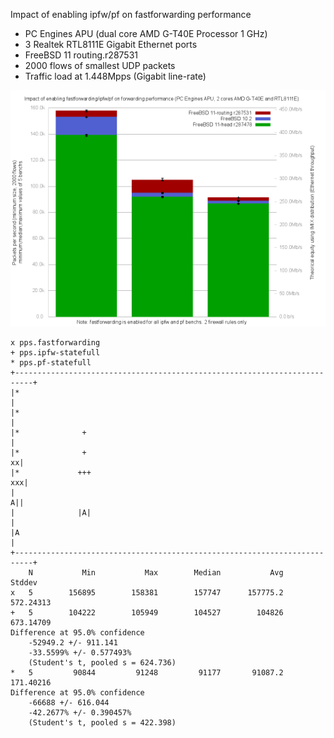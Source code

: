 Impact of enabling ipfw/pf on fastforwarding performance
  - PC Engines APU (dual core AMD G-T40E Processor 1 GHz)
  - 3 Realtek RTL8111E Gigabit Ethernet ports
  - FreeBSD 11 routing.r287531
  - 2000 flows of smallest UDP packets
  - Traffic load at 1.448Mpps (Gigabit line-rate)

![Impact of enabling ipfw/pf on fastforwarding performance on FreeBSD 11 routing.r287531](graph.png)


```
x pps.fastforwarding
+ pps.ipfw-statefull
* pps.pf-statefull
+--------------------------------------------------------------------------+
|*                                                                         |
|*                                                                         |
|*              +                                                          |
|*              +                                                        xx|
|*             +++                                                      xxx|
|                                                                        A||
|              |A|                                                         |
|A                                                                         |
+--------------------------------------------------------------------------+
    N           Min           Max        Median           Avg        Stddev
x   5        156895        158381        157747      157775.2     572.24313
+   5        104222        105949        104527        104826     673.14709
Difference at 95.0% confidence
	-52949.2 +/- 911.141
	-33.5599% +/- 0.577493%
	(Student's t, pooled s = 624.736)
*   5         90844         91248         91177       91087.2     171.40216
Difference at 95.0% confidence
	-66688 +/- 616.044
	-42.2677% +/- 0.390457%
	(Student's t, pooled s = 422.398)
```
